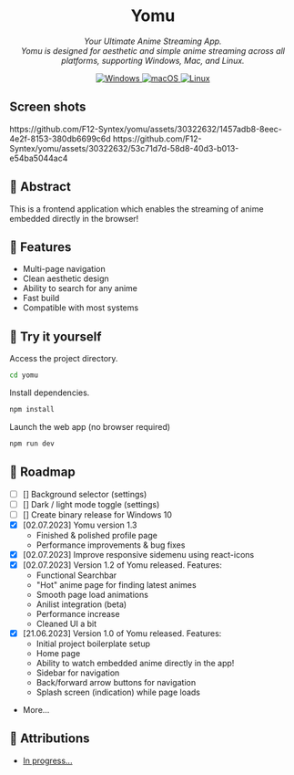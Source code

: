<div align="center">
    <h1>Yomu</h1>
    <p>
        <em>
            Your Ultimate Anime Streaming App.
            <br>
            Yomu is designed for aesthetic and simple anime streaming across all platforms, supporting Windows, Mac, and Linux.
        </em>
    </p>
    <a href="https://github.com/F12-Syntex/yomu/releases/" target="_blank">
    <img alt="Windows" src="https://img.shields.io/badge/-Windows-blue?style=flat-square&logo=windows&logoColor=white" />
    </a>
    <a href="https://github.com/F12-Syntex/yomu/releases/" target="_blank">
    <img alt="macOS" src="https://img.shields.io/badge/-macOS-black?style=flat-square&logo=apple&logoColor=white" />
    </a>
    <a href="https://github.com/F12-Syntex/yomu/releases/" target="_blank">
    <img alt="Linux" src="https://img.shields.io/badge/-Linux-yellow?style=flat-square&logo=linux&logoColor=white" />
    </a>
    <a href="https://github.com/F12-Syntex/yomu/releases/" target="_blank">
    </a>
</div>

<h2> Screen shots </h2>
https://github.com/F12-Syntex/yomu/assets/30322632/1457adb8-8eec-4e2f-8153-380db6699c6d
https://github.com/F12-Syntex/yomu/assets/30322632/53c71d7d-58d8-40d3-b013-e54ba5044ac4


<h2>🎉 Abstract</h2>

<p>This is a frontend application which enables the streaming of anime embedded directly in the browser!</p>

<h2>🎁 Features</h2>
<ul>
    <li>Multi-page navigation</li>
    <li>Clean aesthetic design</li>
    <li>Ability to search for any anime</li>
    <li>Fast build</li>
    <li>Compatible with most systems</li>
</ul>

<h2>🚀 Try it yourself</h2>

Access the project directory.

```bash
cd yomu
```

Install dependencies.

```bash
npm install
```

Launch the web app (no browser required)

```bash
npm run dev
```

<h2>🚧 Roadmap</h2>

- [ ] [] Background selector (settings)
- [ ] [] Dark / light mode toggle (settings)
- [ ] [] Create binary release for Windows 10
- [x] [02.07.2023] Yomu version 1.3
  - Finished & polished profile page
  - Performance improvements & bug fixes
- [x] [02.07.2023] Improve responsive sidemenu using react-icons
- [x] [02.07.2023] Version 1.2 of Yomu released. Features:
  - Functional Searchbar
  - "Hot" anime page for finding latest animes
  - Smooth page load animations
  - Anilist integration (beta)
  - Performance increase
  - Cleaned UI a bit
- [x] [21.06.2023] Version 1.0 of Yomu released. Features:
  - Initial project boilerplate setup
  - Home page
  - Ability to watch embedded anime directly in the app!
  - Sidebar for navigation
  - Back/forward arrow buttons for navigation
  - Splash screen (indication) while page loads
- More...

<h2>🙏 Attributions</h2>
<ul>
    <li><a href="">In progress...</a></li>
</ul>
